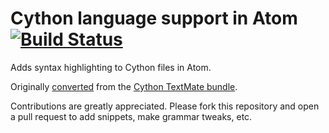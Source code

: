 # Cython language support in Atom [![Build Status](https://travis-ci.org/pierriko/language-cython.svg?branch=master)](https://travis-ci.org/pierriko/language-cython)

Adds syntax highlighting to Cython files in Atom.

Originally [converted](http://atom.io/docs/latest/converting-a-text-mate-bundle)
from the [Cython TextMate bundle](http://svn.textmate.org/trunk/Review/Bundles/Cython.tmbundle).

Contributions are greatly appreciated. Please fork this repository and open a
pull request to add snippets, make grammar tweaks, etc.
